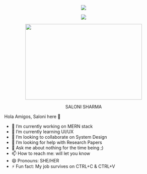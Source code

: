 <p align="center">
<img src="https://readme-typing-svg.herokuapp.com?font=Orbitron&size=40&color=%2379A500&height=67&duration=3000&center=true&lines=%F0%9F%85%B6%F0%9F%86%81%F0%9F%85%B4%F0%9F%85%B4%F0%9F%86%83%F0%9F%85%B8%F0%9F%85%BD%F0%9F%85%B6%F0%9F%86%82">

<p align="center">
  <img src="https://readme-typing-svg.herokuapp.com?font=Platypi&weight=300&size=60&duration=3000&pause=1000&color=9E0808DB&background=000000&center=true&vCenter=true&random=false&width=450&height=100&lines=\x48\x4f\x4c\x41\x2b\x41\x4d\x49\x47\x4f\x53\x2b\x21\x21">
  
<p align="center">
<img src="https://c.tenor.com/p7IgwS17V0sAAAAC/rtj-rick-and-morty.gif" height="240" width="370">

<p align="center">
SALONI SHARMA
</p>

Hola Amigos, Saloni here 👋

- 🔭 I’m currently working on MERN stack
- 🌱 I’m currently learning UI/UX
- 👯 I’m looking to collaborate on System Design
- 🤔 I’m looking for help with Research Papers
- 💬 Ask me about nothing for the time being ;)
- 📫 How to reach me: will let you know
- 😄 Pronouns: SHE/HER
- ⚡ Fun fact: My job survives on CTRL+C & CTRL+V
